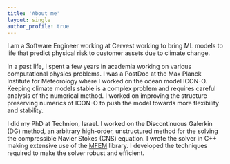 ```yaml
---
title: 'About me'
layout: single
author_profile: true
---
```


I am a Software Engineer working at Cervest working to bring 
ML models to life that predict physical risk to customer assets due to climate change. 

In a past life, I spent a few years in academia working on various computational physics problems.
I was a PostDoc at the Max Planck Institute for Meteorology where I worked on the ocean model ICON-O. 
Keeping climate models stable is a complex problem and 
requires careful analysis of the numerical method. 
I worked on improving the structure preserving numerics of ICON-O 
to push the model towards more flexibility and stability.

I did my PhD at Technion, Israel.
I worked on the Discontinuous Galerkin (DG) method, an arbitrary high-order, 
unstructured method for the solving the compressible Navier Stokes (CNS) equation. 
I wrote the solver in C++ making extensive use of the [MFEM](https://github.com/mfem/mfem) library.
I developed the techniques required to make the solver
robust and efficient.

